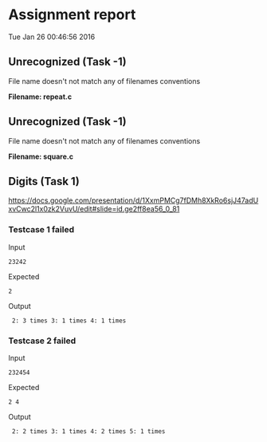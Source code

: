 # Assignment report
Tue Jan 26 00:46:56 2016
## Unrecognized (Task -1)
File name doesn't not match any of filenames conventions

**Filename: repeat.c**
## Unrecognized (Task -1)
File name doesn't not match any of filenames conventions

**Filename: square.c**
## Digits (Task 1)
https://docs.google.com/presentation/d/1XxmPMCg7fDMh8XkRo6sjJ47adUxvCwc2l1x0zk2VuvU/edit#slide=id.ge2ff8ea56_0_81

### Testcase 1 failed
Input
```
23242
```


Expected
```
2
```


Output
```
 2: 3 times 3: 1 times 4: 1 times
```

### Testcase 2 failed
Input
```
232454
```


Expected
```
2 4
```


Output
```
 2: 2 times 3: 1 times 4: 2 times 5: 1 times
```

